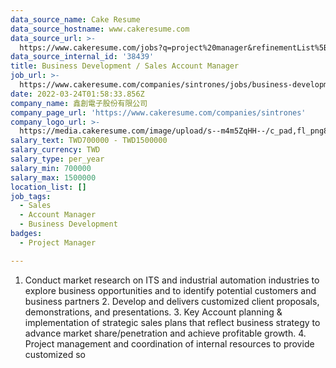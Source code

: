 ```yaml
---
data_source_name: Cake Resume
data_source_hostname: www.cakeresume.com
data_source_url: >-
  https://www.cakeresume.com/jobs?q=project%20manager&refinementList%5Blang_name%5D%5B0%5D=English&refinementList%5Bsalary_type%5D=per_year&range%5Bsalary_range%5D%5Bmin%5D=1000000&page=2
data_source_internal_id: '38439'
title: Business Development / Sales Account Manager
job_url: >-
  https://www.cakeresume.com/companies/sintrones/jobs/business-development-sales-account-manager
date: 2022-03-24T01:58:33.856Z
company_name: 鑫創電子股份有限公司
company_page_url: 'https://www.cakeresume.com/companies/sintrones'
company_logo_url: >-
  https://media.cakeresume.com/image/upload/s--m4m5ZqHH--/c_pad,fl_png8,h_200,w_200/v1651808065/za5xos8uwcytlpbtihxi.png
salary_text: TWD700000 - TWD1500000
salary_currency: TWD
salary_type: per_year
salary_min: 700000
salary_max: 1500000
location_list: []
job_tags:
  - Sales
  - Account Manager
  - Business Development
badges:
  - Project Manager

---
```


1. Conduct market research on ITS and industrial automation industries to explore business opportunities and to identify potential customers and business partners 2. Develop and delivers customized client proposals, demonstrations, and presentations. 3. Key Account planning & implementation of strategic sales plans that reflect business strategy to advance market share/penetration and achieve profitable growth. 4. Project management and coordination of internal resources to provide customized so